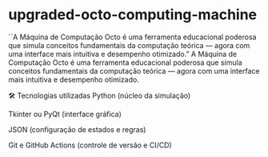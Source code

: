 # upgraded-octo-computing-machine
´´A Máquina de Computação Octo é uma ferramenta educacional poderosa que simula conceitos fundamentais da computação teórica — agora com uma interface mais intuitiva e desempenho otimizado.”
A Máquina de Computação Octo é uma ferramenta educacional poderosa que simula conceitos fundamentais da computação teórica — agora com uma interface mais intuitiva e desempenho otimizado.

🛠 Tecnologias utilizadas
Python (núcleo da simulação)

Tkinter ou PyQt (interface gráfica)

JSON (configuração de estados e regras)

Git e GitHub Actions (controle de versão e CI/CD)
